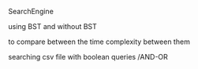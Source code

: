 SearchEngine

using BST 
and without BST

to compare between the time complexity between them

searching csv file 
with boolean queries /AND-OR

